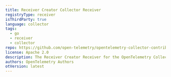 ```yaml
---
title: Receiver Creator Collector Receiver
registryType: receiver
isThirdParty: true
language: collector
tags:
  - go
  - receiver
  - collector
repo: https://github.com/open-telemetry/opentelemetry-collector-contrib/tree/main/receiver/receivercreator
license: Apache 2.0
description: The Receiver Creator Receiver for the OpenTelemetry Collector can instantiate other receivers at runtime based on whether observed endpoints match a configured rule.
authors: OpenTelemetry Authors
otVersion: latest
---
```

